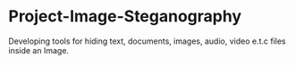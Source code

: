 # Project-Image-Steganography
Developing tools for hiding text, documents, images, audio, video e.t.c files inside an Image.
